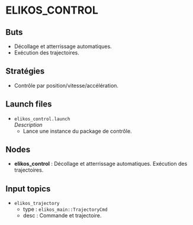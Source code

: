 # ELIKOS_CONTROL  
## Buts  
* Décollage et atterrissage automatiques.  
* Exécution des trajectoires.  

## Stratégies  
* Contrôle par position/vitesse/accélération.  

## Launch files  
* `elikos_control.launch`   
*Description*   
    * Lance une instance du package de contrôle.  
  
## Nodes  
* **elikos_control** : Décollage et atterrissage automatiques. Exécution des trajectoires.  

## Input topics  
* `elikos_trajectory`  
    * type : `elikos_main::TrajectoryCmd`    
    * desc : Commande et trajectoire.  